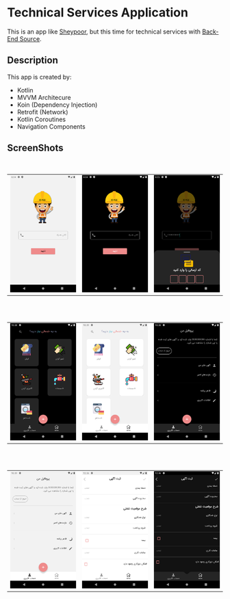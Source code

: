# Technical Services Application

This is an app like [Sheypoor](https://www.sheypoor.com), but this time for technical services with [Back-End Source](https://github.com/AmirrezaMarzban/technical-services-server).

## Description

This app is created by:
- Kotlin
- MVVM Architecure
- Koin (Dependency Injection)
- Retrofit (Network)
- Kotlin Coroutines
- Navigation Components

## ScreenShots
</br>
<div align="center">
   <table align="center" border="0" >
  <tr>
    <td>
<img width="360"
src="/image/1.png"/>
       <td><img width="360"
src="/image/2.png"/>
    </td>
     <td> <img width="360"
src="/image/3.png"/></td>
  </table>
  </div>
</br>
<div align="center">
  <table align="center" border="0" >
  <tr>
    <td> <img width="360"
src="/image/4.png"/></td>
     <td> <img width="360"
src="/image/6.png"/></td>
     <td> <img width="360"
src="/image/5.png"/></td>
  </tr>
</table>
  </div>
</br>
<div align="center">
  <table align="center" border="0" >
  <tr>
    <td> <img width="360"
src="/image/7.png"/></td>
    <td> <img width="360"
src="/image/8.png"/></td>
     <td> <img width="360"
src="/image/9.png"/></td>
  </tr>
</table>
  </div>
</br>